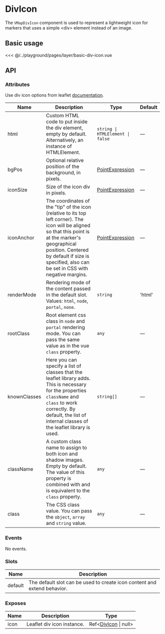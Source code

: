 # DivIcon

The `VMapDivIcon` component is used to represent a lightweight icon for markers that uses a simple \<div\> element instead of an image.

## Basic usage

<ClientOnly>
  <Demo url="/layer/basic-div-icon" >
  
<<< @/../playground/pages/layer/basic-div-icon.vue
  
  </Demo>
</ClientOnly>

## API

### Attributes

Use div icon options from leaflet [documentation](https://leafletjs.com/reference.html#div-icon).

| Name         | Description                                                                                                                                                                                                                                               | Type                                                      | Default |
| ------------ | --------------------------------------------------------------------------------------------------------------------------------------------------------------------------------------------------------------------------------------------------------- | --------------------------------------------------------- | ------- |
| html         | Custom HTML code to put inside the div element, empty by default. Alternatively, an instance of HTMLElement.                                                                                                                                              | `string \| HTMLElement \| false`                          | —       |
| bgPos        | Optional relative position of the background, in pixels.                                                                                                                                                                                                  | [PointExpression](/components/types.html#pointexpression) | —       |
| iconSize     | Size of the icon div in pixels.                                                                                                                                                                                                                           | [PointExpression](/components/types.html#pointexpression) | —       |
| iconAnchor   | The coordinates of the "tip" of the icon (relative to its top left corner). The icon will be aligned so that this point is at the marker's geographical position. Centered by default if size is specified, also can be set in CSS with negative margins. | [PointExpression](/components/types.html#pointexpression) | —       |
| renderMode   | Rendering mode of the content passed in the default slot. Values: `html`, `node`, `portal`, `none`.                                                                                                                                                       | `string`                                                  | 'html'  |
| rootClass    | Root element css class in `node` and `portal` rendering mode. You can pass the same value as in the vue `class` property.                                                                                                                                 | `any`                                                     | —       |
| knownClasses | Here you can specify a list of classes that the leaflet library adds. This is necessary for the properties `className` and `class` to work correctly. By default, the list of internal classes of the leaflet library is used.                            | `string[]`                                                | —       |
| className    | A custom class name to assign to both icon and shadow images. Empty by default. The value of this property is combined with and is equivalent to the `class` property.                                                                                    | `any`                                                     | —       |
| class        | The CSS class value. You can pass the `object`, `array` and `string` value.                                                                                                                                                                               | `any`                                                     | —       |

### Events

No events.

### Slots

| Name    | Description                                                              |
| ------- | ------------------------------------------------------------------------ |
| default | The default slot can be used to create icon content and extend behavior. |

### Exposes

| Name | Description                | Type                                                   |
| ---- | -------------------------- | ------------------------------------------------------ |
| icon | Leaflet div icon instance. | Ref<[DivIcon](/components/types.html#divicon) \| null> |
